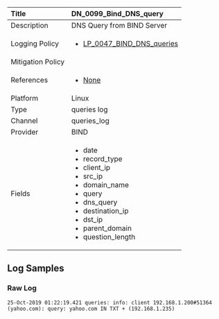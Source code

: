 | Title             | DN_0099_Bind_DNS_query                                                                                                      |
|:------------------|:-----------------------------------------------------------------------------------------------------------------|
| Description       | DNS Query from BIND Server                                                                                                |
| Logging Policy    | <ul><li>[LP_0047_BIND_DNS_queries](../Logging_Policies/LP_0047_BIND_DNS_queries.md)</li></ul> |
| Mitigation Policy | <ul></ul> |
| References     		| <ul><li>[None](None)</li></ul>                                  |
| Platform       		| Linux   |
| Type           		| queries log 		| 
| Channel        		| queries_log    |
| Provider       		| BIND   |
| Fields         		| <ul><li>date</li><li>record_type</li><li>client_ip</li><li>src_ip</li><li>domain_name</li><li>query</li><li>dns_query</li><li>destination_ip</li><li>dst_ip</li><li>parent_domain</li><li>question_length</li></ul>                                               |


## Log Samples

### Raw Log

```
25-Oct-2019 01:22:19.421 queries: info: client 192.168.1.200#51364 (yahoo.com): query: yahoo.com IN TXT + (192.168.1.235)

```




